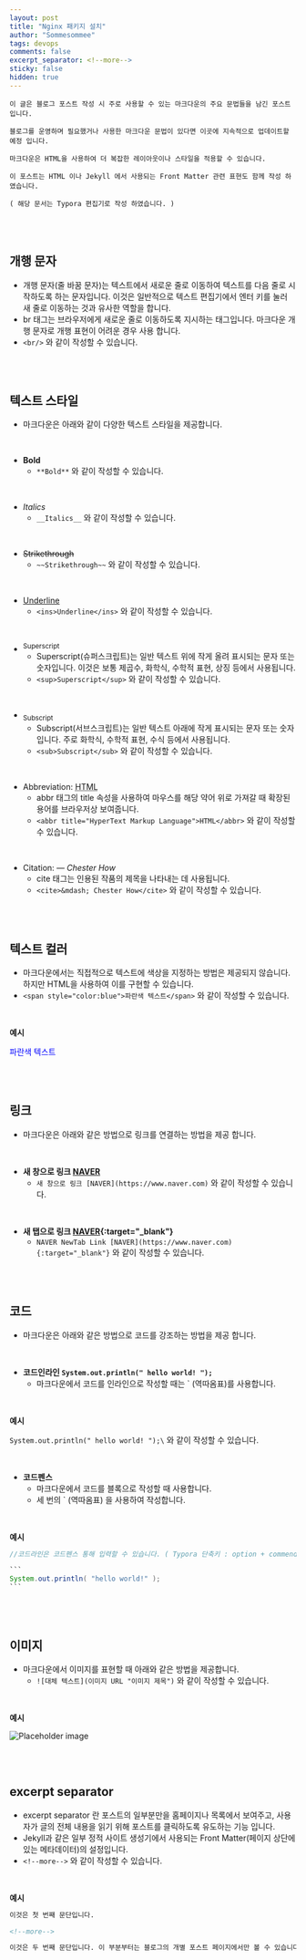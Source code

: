```yaml
---
layout: post
title: "Nginx 패키지 설치"
author: "Sommesommee"
tags: devops
comments: false
excerpt_separator: <!--more-->
sticky: false
hidden: true
---
```


```
이 글은 블로그 포스트 작성 시 주로 사용할 수 있는 마크다운의 주요 문법들을 남긴 포스트 입니다.

블로그를 운영하며 필요했거나 사용한 마크다운 문법이 있다면 이곳에 지속적으로 업데이트할 예정 입니다.

마크다운은 HTML을 사용하여 더 복잡한 레이아웃이나 스타일을 적용할 수 있습니다.

이 포스트는 HTML 이나 Jekyll 에서 사용되는 Front Matter 관련 표현도 함께 작성 하였습니다.

( 해당 문서는 Typora 편집기로 작성 하였습니다. )
```

<br/>

<br/>

<!--more-->

## 개행 문자

- 개행 문자(줄 바꿈 문자)는 텍스트에서 새로운 줄로 이동하여 텍스트를 다음 줄로 시작하도록 하는 문자입니다. 이것은 일반적으로 텍스트 편집기에서 엔터 키를 눌러 새 줄로 이동하는 것과 유사한 역할을 합니다.
- br 태그는 브라우저에게 새로운 줄로 이동하도록 지시하는 태그입니다. 마크다운 개행 문자로 개행 표현이 어려운 경우 사용 합니다.
- `<br/>` 와 같이 작성할 수 있습니다.

<br/>

<br/>

## 텍스트 스타일

- 마크다운은 아래와 같이 다양한 텍스트 스타일을 제공합니다.

<br/>

- **Bold**
  -  `**Bold**`  와 같이 작성할 수 있습니다.


<br/>

- _Italics_
  -  `__Italics__`  와 같이 작성할 수 있습니다.


<br/>

- ~~Strikethrough~~
  - `~~Strikethrough~~` 와 같이 작성할 수 있습니다.


<br/>

- <ins>Underline</ins>
  - `<ins>Underline</ins>` 와 같이 작성할 수 있습니다.


<br/>

- <sup>Superscript</sup> 
  - Superscript(슈퍼스크립트)는 일반 텍스트 위에 작게 올려 표시되는 문자 또는 숫자입니다. 이것은 보통 제곱수, 화학식, 수학적 표현, 상징 등에서 사용됩니다. 
  - `<sup>Superscript</sup>` 와 같이 작성할 수 있습니다.


<br/>

- <sub>Subscript</sub>
  - Subscript(서브스크립트)는 일반 텍스트 아래에 작게 표시되는 문자 또는 숫자입니다. 주로 화학식, 수학적 표현, 수식 등에서 사용됩니다.
  - `<sub>Subscript</sub>` 와 같이 작성할 수 있습니다.


<br/>

- Abbreviation: <abbr title="HyperText Markup Language">HTML</abbr>
  - abbr 태그의 title 속성을 사용하여 마우스를 해당 약어 위로 가져갈 때 확장된 용어를 브라우저상 보여줍니다.
  - `<abbr title="HyperText Markup Language">HTML</abbr>` 와 같이 작성할 수 있습니다.


<br/>

- Citation: <cite>&mdash; Chester How</cite>
  - cite 태그는 인용된 작품의 제목을 나타내는 데 사용됩니다.
  - `<cite>&mdash; Chester How</cite>` 와 같이 작성할 수 있습니다.


<br/>

<br/>

## 텍스트 컬러

- 마크다운에서는 직접적으로 텍스트에 색상을 지정하는 방법은 제공되지 않습니다. 하지만 HTML을 사용하여 이를 구현할 수 있습니다.
- `<span style="color:blue">파란색 텍스트</span>` 와 같이 작성할 수 있습니다.

<br/>

**예시**

<span style="color:blue">파란색 텍스트</span>

<br/>

<br/>

## 링크

- 마크다운은 아래와 같은 방법으로 링크를 연결하는 방법을 제공 합니다.

<br/>

- **새 창으로 링크 [NAVER](https://www.naver.com)**
  - `새 창으로 링크 [NAVER](https://www.naver.com)` 와 같이 작성할 수 있습니다.


<br/>

- **새 탭으로 링크 [NAVER](https://www.naver.com){:target="_blank"}**
  - `NAVER NewTab Link [NAVER](https://www.naver.com){:target="_blank"}` 와 같이 작성할 수 있습니다.


<br/>

<br/>

## 코드

- 마크다운은 아래와 같은 방법으로 코드를 강조하는 방법을 제공 합니다.

<br/>

- **코드인라인 `System.out.println(" hello world! ");`** 
  - 마크다운에서 코드를 인라인으로 작성할 때는 ` (역따옴표)를 사용합니다.


<br/>

**예시**

`System.out.println(" hello world! ");\` 와 같이 작성할 수 있습니다.

<br/>

- **코드펜스**
  - 마크다운에서 코드를 블록으로 작성할 때 사용합니다.
  - 세 번의 ` (역따옴표) 을 사용하여 작성합니다.

<br/>

**예시**

````java
//코드라인은 코드펜스 통해 입력할 수 있습니다. ( Typora 단축키 : option + commend + c )

```
System.out.println( "hello world!" );
```
````

<br/>

<br/>

## 이미지

- 마크다운에서 이미지를 표현할 때 아래와 같은 방법을 제공합니다.
  - `![대체 텍스트](이미지 URL "이미지 제목")` 와 같이 작성할 수 있습니다.

<br/>

**예시**

![Placeholder image](https://placehold.it/800x400 "Placeholder image")

<br/>

<br/>

## excerpt separator

- excerpt separator 란 포스트의 일부분만을 홈페이지나 목록에서 보여주고, 사용자가 글의 전체 내용을 읽기 위해 포스트를 클릭하도록 유도하는 기능 입니다.
- Jekyll과 같은 일부 정적 사이트 생성기에서 사용되는 Front Matter(페이지 상단에 있는 메타데이터)의 설정입니다.
- `<!--more-->` 와 같이 작성할 수 있습니다.

<br/>

**예시**


```markdown
이것은 첫 번째 문단입니다.

<!--more-->

이것은 두 번째 문단입니다. 이 부분부터는 블로그의 개별 포스트 페이지에서만 볼 수 있습니다.
```

<br/>

<br/>
